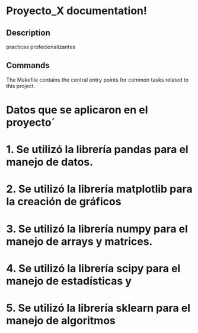# Proyecto_X documentation!

## Description

practicas profecionalizantes

## Commands

The Makefile contains the central entry points for common tasks related to this project.

# Datos que se aplicaron en el proyecto´

# 1. Se utilizó la librería pandas para el manejo de datos.
# 2. Se utilizó la librería matplotlib para la creación de gráficos
# 3. Se utilizó la librería numpy para el manejo de arrays y matrices.
# 4. Se utilizó la librería scipy para el manejo de estadísticas y
# 5. Se utilizó la librería sklearn para el manejo de algoritmos
